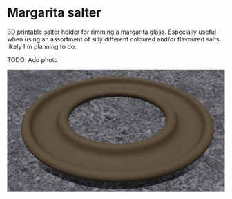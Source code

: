 # Margarita salter

3D printable salter holder for rimming a margarita glass. Especially useful when using an assortment of silly different coloured and/or flavoured salts likely I'm planning to do.

TODO: Add photo

![Render](render.png)
